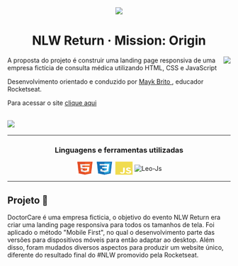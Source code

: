 <div align="center">
  <img src="https://user-images.githubusercontent.com/86934921/168910075-a7efe805-8b67-44e1-ab25-9800f55a7ca4.png">
</div>

<h1 align="center">
  NLW Return · Mission: Origin
</h1>
 
<div>
  <img align="right" src="https://user-images.githubusercontent.com/86934921/168911954-bed3b981-285d-40b3-a51f-41846d46502e.png">
  <p align="left">
    A proposta do projeto é construir uma landing page responsiva de uma empresa fictícia de consulta médica utilizando HTML, CSS e JavaScript
  </p>
  <p>
      Desenvolvimento orientado e conduzido por
    <a href="https://maykbrito.dev/">
      Mayk Brito
    </a>, educador Rocketseat.
  </p>
<p>
  Para acessar o site <a href="https://olaleonardoamaral.github.io/doctorcare/">clique aqui</a>
</p>
</div>

<br>

<div>
  <img src="https://user-images.githubusercontent.com/86934921/169287204-f232e87b-8af5-4efb-9643-44c40a8301df.gif">
</div>

---
<h3 align="center">
  Linguagens e ferramentas utilizadas
</h3>
<div align="center">
  <img align="center" alt="Leo-HTML" height="30" width="40" src="https://raw.githubusercontent.com/devicons/devicon/master/icons/html5/html5-original.svg">
  <img align="center" alt="Leo-CSS" height="30" width="40" src="https://raw.githubusercontent.com/devicons/devicon/master/icons/css3/css3-original.svg">
  <img align="center" alt="Leo-Js" height="30" width="40" src="https://raw.githubusercontent.com/devicons/devicon/master/icons/javascript/javascript-plain.svg">
  <img align="center" alt="Leo-Js" height="30" width="40" src="https://scrollrevealjs.org/img/logomark.svg">
</div>  

---

<h2>
  Projeto 📖
</h2>

<p>
  DoctorCare é uma empresa ficticia, o objetivo do evento NLW Return era criar uma landing page responsiva para todos os tamanhos de tela. Foi aplicado o método "Mobile First", no qual o desenvolvimento parte das versões para dispositivos móveis para então adaptar ao desktop. Além disso, foram mudados diversos aspectos para produzir um website único, diferente do resultado final do #NLW promovido pela Rocketseat.
</p>
